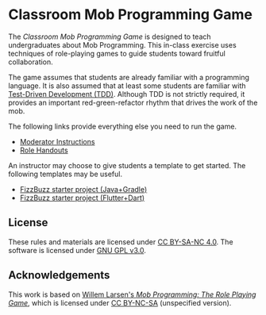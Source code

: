 # Classroom Mob Programming Game

The _Classroom Mob Programming Game_ is designed to teach undergraduates about
Mob Programming. This in-class exercise uses techniques of role-playing games to
guide students toward fruitful collaboration.

The game assumes that students are already familiar with a programming language.
It is also assumed that at least some students are familiar with [Test-Driven
Development (TDD)](http://www.extremeprogramming.org/rules/testfirst.html).
Although TDD is not strictly required, it provides an important red-green-refactor
rhythm that drives the work of the mob.

The following links provide everything else you need to run the game.

- [Moderator Instructions](ModeratorInstructions.md) 
- [Role Handouts](handout.pdf)

An instructor may choose to give students a template to get started. The following
templates may be useful.

- [FizzBuzz starter project (Java+Gradle)](https://github.com/classroom-mob-rpg/fizzbuzz_java) 
- [FizzBuzz starter project (Flutter+Dart)](https://github.com/classroom-mob-rpg/fizzbuzz_flutter)

## License

These rules and materials are licensed under 
[CC BY-SA-NC 4.0](https://creativecommons.org/licenses/by-nc-sa/4.0/).
The software is licensed under [GNU GPL v3.0](LICENSE).

## Acknowledgements

This work is based on [Willem Larsen's _Mob Programming: The Role Playing
Game_](https://github.com/willemlarsen/mobprogrammingrpg), which is licensed
under [CC BY-NC-SA](https://creativecommons.org/licenses/by-nc-sa/4.0/)
(unspecified version).